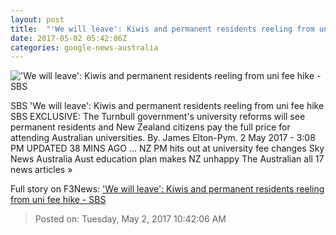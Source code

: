 ```yaml
---
layout: post
title:  "'We will leave': Kiwis and permanent residents reeling from uni fee hike - SBS"
date: 2017-05-02 05:42:06Z
categories: google-news-australia
---
```


!['We will leave': Kiwis and permanent residents reeling from uni fee hike - SBS](http://www.sbs.com.au/news/sites/sbs.com.au.news/files/20160922001283992585-original.jpg)

SBS 'We will leave': Kiwis and permanent residents reeling from uni fee hike SBS EXCLUSIVE: The Turnbull government's university reforms will see permanent residents and New Zealand citizens pay the full price for attending Australian universities. By. James Elton-Pym. 2 May 2017 - 3:08 PM UPDATED 38 MINS AGO ... NZ PM hits out at university fee changes Sky News Australia Aust education plan makes NZ unhappy The Australian all 17 news articles »


Full story on F3News: ['We will leave': Kiwis and permanent residents reeling from uni fee hike - SBS](http://www.f3nws.com/n/KMmhGD)

> Posted on: Tuesday, May 2, 2017 10:42:06 AM
